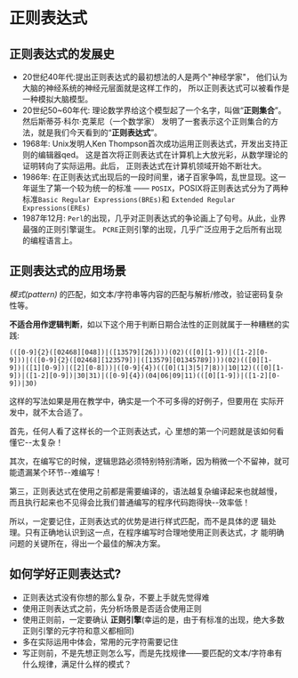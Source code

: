 # 正则表达式

## 正则表达式的发展史
* 20世纪40年代:提出正则表达式的最初想法的人是两个"神经学家"，
  他们认为大脑的神经系统的神经元层面就是这样工作的，
  所以正则表达式可以被看作是一种模拟大脑模型。
* 20世纪50~60年代: 理论数学界给这个模型起了一个名字，叫做“**正则集合**”。然后斯蒂芬·科尔·克莱尼（一个数学家）
  发明了一套表示这个正则集合的方法，就是我们今天看到的“**正则表达式**”。
* 1968年: Unix发明人Ken Thompson首次成功运用正则表达式，开发出支持正则的编辑器qed。
  这是首次将正则表达式在计算机上大放光彩，从数学理论的证明转向了实际运用。此后，
  正则表达式在计算机领域开始不断壮大。
* 1986年: 在正则表达式出现后的一段时间里，诸子百家争鸣，乱世显现。这一年诞生了第一个较为统一的标准
  —— ``POSIX``，POSIX将正则表达式分为了两种标准``Basic Regular Expressions(BREs)``和
  ``Extended Regular Expressions(EREs)``
* 1987年12月: ``Perl``的出现，几乎对正则表达式的争论画上了句号。从此，业界最强的正则引擎诞生。
  ``PCRE``正则引擎的出现，几乎广泛应用于之后所有出现的编程语言上。

## 正则表达式的应用场景

*模式(pattern)* 的匹配，如文本/字符串等内容的匹配与解析/修改，验证密码复杂性等。

**不适合用作逻辑判断**，如以下这个用于判断日期合法性的正则就属于一种糟糕的实践:

```
(([0-9]{2}([02468][048])|([13579][26])))(02)(([0][1-9])|([1-2][0-
9]))|(([0-9]{2}([02468][123579])|([13579][01345789])))(02)(([0][1-
9])|([1][0-9])|([2][0-8]))|([0-9]{4})(([0](1|3|5|7|8))|10|12)(([0][1-
9])|([1-2][0-9])|30|31)|([0-9]{4})(04|06|09|11)(([0][1-9])|([1-2][0-
9])|30)
```

这样的写法如果是用在教学中，确实是一个不可多得的好例子，但要用在
实际开发中，就不太合适了。

首先，任何人看了这样长的一个正则表达式，心 里想的第一个问题就是该如何看懂它--太复杂！

其次，在编写它的时候，逻辑思路必须特别特别清晰，因为稍微一个不留神，就可能遗漏某个环节--难编写！

第三，正则表达式在使用之前都是需要编译的，语法越复杂编译起来也就越慢，
而且执行起来也不见得会比我们普通编写的程序代码跑得快--效率低！

所以，一定要记住，正则表达式的优势是进行样式匹配，而不是具体的逻
辑处理。只有正确地认识到这一点，在程序编写时合理地使用正则表达式，才
能明确问题的关键所在，得出一个最佳的解决方案。

## 如何学好正则表达式?
* 正则表达式没有你想的那么复杂，不要上手就先觉得难
* 使用正则表达式之前，先分析场景是否适合使用正则
* 使用正则前，一定要确认 **正则引擎**(幸运的是，由于有标准的出现，绝大多数正则引擎的元字符和意义都相同)
* 多在实际运用中体会，常用的元字符需要记住
* 写正则前，不是先想正则怎么写，而是先找规律——要匹配的文本/字符串有什么规律，满足什么样的模式？
